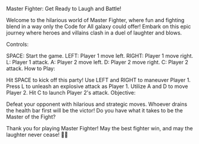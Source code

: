 Master Fighter: Get Ready to Laugh and Battle!

Welcome to the hilarious world of Master Fighter, where fun and fighting blend in a way only the Code for All galaxy could offer! Embark on this epic journey where heroes and villains clash in a duel of laughter and blows.

Controls:

SPACE: Start the game.
LEFT: Player 1 move left.
RIGHT: Player 1 move right.
L: Player 1 attack.
A: Player 2 move left.
D: Player 2 move right.
C: Player 2 attack.
How to Play:

Hit SPACE to kick off this party!
Use LEFT and RIGHT to maneuver Player 1.
Press L to unleash an explosive attack as Player 1.
Utilize A and D to move Player 2.
Hit C to launch Player 2's attack.
Objective:

Defeat your opponent with hilarious and strategic moves. Whoever drains the health bar first will be the victor! Do you have what it takes to be the Master of the Fight?

Thank you for playing Master Fighter! May the best fighter win, and may the laughter never cease! 🥋💥
